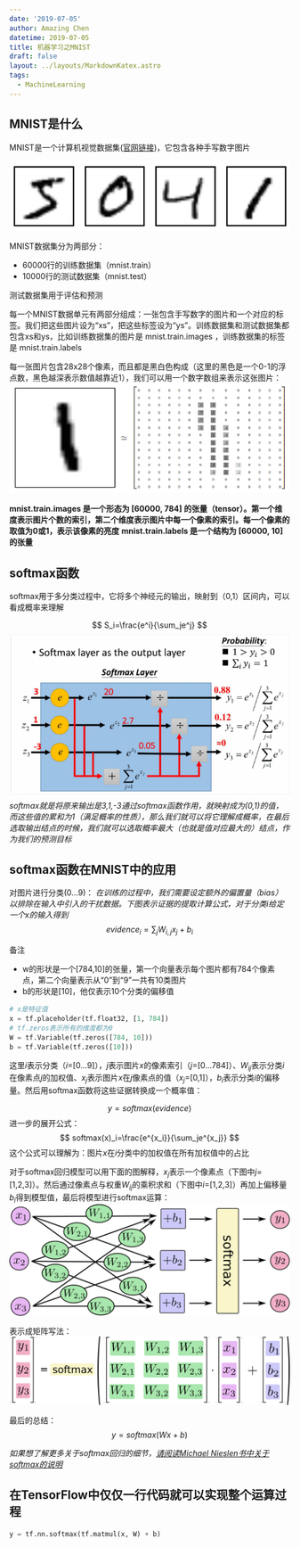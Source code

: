 ```yaml
---
date: '2019-07-05'
author: Amazing Chen
datetime: 2019-07-05
title: 机器学习之MNIST
draft: false
layout: ../layouts/MarkdownKatex.astro
tags:
  - MachineLearning
---
```


## MNIST是什么

 MNIST是一个计算机视觉数据集([官网链接](http://yann.lecun.com/exdb/mnist/))，它包含各种手写数字图片

![An image](/assets/images/MachineLearning/mnist_1.png)

MNIST数据集分为两部分：

- 60000行的训练数据集（mnist.train）
- 10000行的测试数据集（mnist.test）

测试数据集用于评估和预测

每一个MNIST数据单元有两部分组成：一张包含手写数字的图片和一个对应的标签。我们把这些图片设为“xs”，把这些标签设为“ys”。训练数据集和测试数据集都包含xs和ys，比如训练数据集的图片是 mnist.train.images ，训练数据集的标签是 mnist.train.labels

每一张图片包含28x28个像素，而且都是黑白色构成（这里的黑色是一个0-1的浮点数，黑色越深表示数值越靠近1），我们可以用一个数字数组来表示这张图片：
![An image](/assets/images/MachineLearning/mnist_2.png)

**mnist.train.images 是一个形态为  [60000, 784] 的张量（tensor）。第一个维度表示图片个数的索引，第二个维度表示图片中每一个像素的索引。每一个像素的取值为0或1，表示该像素的亮度**
**mnist.train.labels 是一个结构为 [60000, 10] 的张量**

## softmax函数

 softmax用于多分类过程中，它将多个神经元的输出，映射到（0,1）区间内，可以看成概率来理解

$$
S_i=\frac{e^i}{\sum_je^j}
$$
![An image](/assets/images/MachineLearning/mnist_3.png)
*softmax就是将原来输出是3,1,-3通过softmax函数作用，就映射成为(0,1)的值，而这些值的累和为1（满足概率的性质），那么我们就可以将它理解成概率，在最后选取输出结点的时候，我们就可以选取概率最大（也就是值对应最大的）结点，作为我们的预测目标*

## softmax函数在MNIST中的应用

对图片进行分类(0...9)：
*在训练的过程中，我们需要设定额外的偏置量（bias）以排除在输入中引入的干扰数据。下图表示证据的提取计算公式，对于分类$i$给定一个$x$的输入得到*
$$
evidence_i=\sum_jW_{i,j}x_j+b_i
$$

备注

- w的形状是一个[784,10]的张量，第一个向量表示每个图片都有784个像素点，第二个向量表示从“0”到“9”一共有10类图片
- b的形状是[10]，他仅表示10个分类的偏移值

```python
# x是特征值
x = tf.placeholder(tf.float32, [1, 784])
# tf.zeros表示所有的维度都为0 
W = tf.Variable(tf.zeros([784, 10]))
b = tf.Variable(tf.zeros([10]))
```

这里$i$表示分类（$i$=[0...9]），$j$表示图片$x$的像素索引（$j$=[0...784]）、$W_{ij}$表示分类$i$在像素点$j$的加权值、$x_j$表示图片$x$在$j$像素点的值（$x_j$=[0,1]），$b_i$表示分类$i$的偏移量。然后用softmax函数将这些证据转换成一个概率值：

$$
y=softmax(evidence)
$$
进一步的展开公式：
$$
softmax(x)_i=\frac{e^{x_i}}{\sum_je^{x_j}}
$$
这个公式可以理解为：图片$x$在$i$分类中的加权值在所有加权值中的占比

对于softmax回归模型可以用下面的图解释，$x_j$表示一个像素点（下图中$j$=[1,2,3]）。然后通过像素点与权重$W_{ij}$的乘积求和（下图中$i$=[1,2,3]）再加上偏移量$b_i$得到模型值，最后将模型进行softmax运算：
![An image](/assets/images/MachineLearning/mnist_4.png)

表示成矩阵写法：
![An image](/assets/images/MachineLearning/mnist_5.png)

最后的总结：
$$
y=softmax(Wx+b)
$$

*如果想了解更多关于softmax回归的细节，[请阅读Michael Nieslen书中关于softmax的说明](http://neuralnetworksanddeeplearning.com/chap3.html#softmax)*

## 在TensorFlow中仅仅一行代码就可以实现整个运算过程

```python
y = tf.nn.softmax(tf.matmul(x, W) + b)
```
